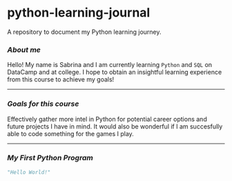# **python-learning-journal**
A repository to document my Python learning journey.
### *About me* 
Hello! My name is Sabrina and I am currently learning `Python` and `SQL` on DataCamp and at college. I hope to obtain an  insightful learning experience from this course to achieve my goals!
***
### *Goals for this course*
Effectively gather more intel in Python for potential career options and future projects I have in mind. It would also be wonderful if I am succesfully able to code something for the games I play.
***
### *My First Python Program*
```python
"Hello World!"
```
